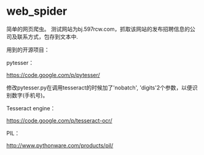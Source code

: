 web_spider
==========

简单的网页爬虫。 测试网站为bj.597rcw.com，抓取该网站的发布招聘信息的公司及联系方式，包存到文本中.


用到的开源项目：

pytesser：

https://code.google.com/p/pytesser/

修改pytesser.py在调用tesseract的时候加了'nobatch', 'digits'2个参数，以便识别数字(手机号)。

Tesseract engine：

https://code.google.com/p/tesseract-ocr/

PIL：

http://www.pythonware.com/products/pil/



